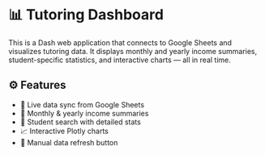 # 📊 Tutoring Dashboard

This is a Dash web application that connects to Google Sheets and visualizes tutoring data. It displays monthly and yearly income summaries, student-specific statistics, and interactive charts — all in real time.

## ⚙️ Features

- 🔄 Live data sync from Google Sheets
- 📅 Monthly & yearly income summaries
- 🎯 Student search with detailed stats
- 📈 Interactive Plotly charts
- 🔘 Manual data refresh button
